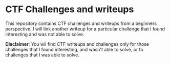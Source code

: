 # CTF Challenges and writeups

This repository contains CTF challenges and writeups from a beginners perspective. I will link another writeup for a particular challenge that I found interesting and was not able to solve. 

**Disclaimer**: You wil find CTF writeups and challenges only for those challenges that I found interesting, and wasn't able to solve, or to challenges that I was able to solve.
